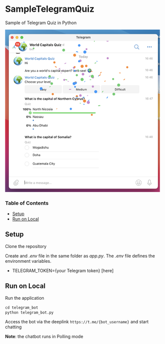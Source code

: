# SampleTelegramQuiz

Sample of Telegram Quiz in Python

![Alt text](splash.png?raw=true 'World Capitals Quiz')

### Table of Contents

- [Setup](#setup)
- [Run on Local](#run-on-local)

## Setup

Clone the repository

Create and _.env_ file in the same folder as _app.py_. The _.env_ file defines the environment variables.

- TELEGRAM_TOKEN={your Telegram token} [here]

## Run on Local

Run the application

```
cd telegram_bot
python telegram_bot.py
```

Access the bot via the deeplink `https://t.me/{bot_username}` and start chatting

**Note**: the chatbot runs in Polling mode
